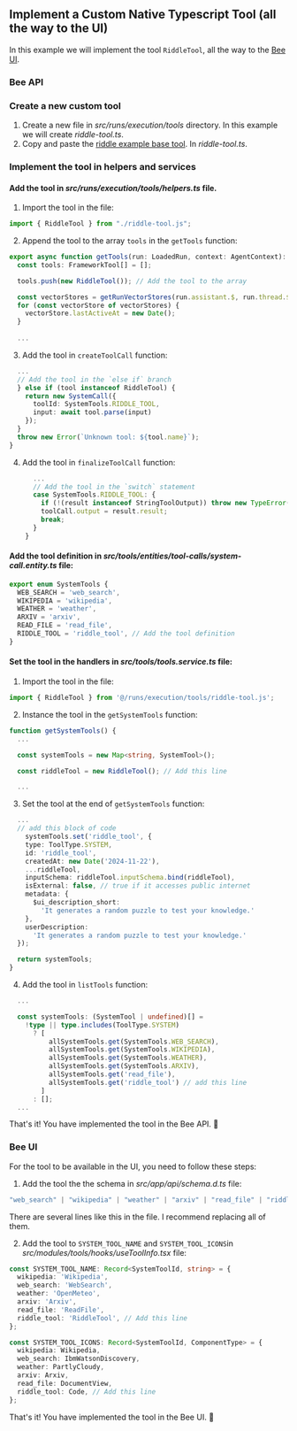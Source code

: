 ## Implement a Custom Native Typescript Tool (all the way to the UI)

 In this example we will implement the tool `RiddleTool`, all the way to the [Bee UI](https://github.com/i-am-bee/bee-ui).

### Bee API 

### Create a new custom tool

1. Create a new file in *src/runs/execution/tools* directory. In this example we will create *riddle-tool.ts*.
2. Copy and paste the [riddle example base tool](https://github.com/i-am-bee/bee-agent-framework/blob/main/examples/tools/custom/base.ts). In *riddle-tool.ts*.

### Implement the tool in helpers and services

#### Add the tool in *src/runs/execution/tools/helpers.ts* file.

1. Import the tool in the file:

```typescript
import { RiddleTool } from "./riddle-tool.js";
```

2. Append the tool to the array `tools` in the `getTools` function:

```typescript
export async function getTools(run: LoadedRun, context: AgentContext): Promise<FrameworkTool[]> {
  const tools: FrameworkTool[] = [];

  tools.push(new RiddleTool()); // Add the tool to the array

  const vectorStores = getRunVectorStores(run.assistant.$, run.thread.$);
  for (const vectorStore of vectorStores) {
    vectorStore.lastActiveAt = new Date();
  }
  
  ...
```
3. Add the tool in `createToolCall` function:

```typescript
  ...
  // Add the tool in the `else if` branch
  } else if (tool instanceof RiddleTool) {
    return new SystemCall({
      toolId: SystemTools.RIDDLE_TOOL,
      input: await tool.parse(input)
    });
  }
  throw new Error(`Unknown tool: ${tool.name}`);
}
```
4. Add the tool in `finalizeToolCall` function:

```typescript
      ...
      // Add the tool in the `switch` statement
      case SystemTools.RIDDLE_TOOL: {
        if (!(result instanceof StringToolOutput)) throw new TypeError();
        toolCall.output = result.result;
        break;
      }
    }
````

#### Add the tool definition in *src/tools/entities/tool-calls/system-call.entity.ts* file:

```typescript
export enum SystemTools {
  WEB_SEARCH = 'web_search',
  WIKIPEDIA = 'wikipedia',
  WEATHER = 'weather',
  ARXIV = 'arxiv',
  READ_FILE = 'read_file',
  RIDDLE_TOOL = 'riddle_tool', // Add the tool definition
}
```

#### Set the tool in the handlers in *src/tools/tools.service.ts* file:

1. Import the tool in the file:

```typescript
import { RiddleTool } from '@/runs/execution/tools/riddle-tool.js';
```

2. Instance the tool in the `getSystemTools` function:

```typescript
function getSystemTools() {
  ...

  const systemTools = new Map<string, SystemTool>();

  const riddleTool = new RiddleTool(); // Add this line

  ...
```
3. Set the tool at the end of `getSystemTools` function:

```typescript
  ...
  // add this block of code
    systemTools.set('riddle_tool', {
    type: ToolType.SYSTEM,
    id: 'riddle_tool',
    createdAt: new Date('2024-11-22'),
    ...riddleTool,
    inputSchema: riddleTool.inputSchema.bind(riddleTool),
    isExternal: false, // true if it accesses public internet
    metadata: {
      $ui_description_short:
        'It generates a random puzzle to test your knowledge.'
    },
    userDescription:
      'It generates a random puzzle to test your knowledge.'
  });

  return systemTools;
}
```
4. Add the tool in `listTools` function:

```typescript
  ...

  const systemTools: (SystemTool | undefined)[] =
    !type || type.includes(ToolType.SYSTEM)
      ? [
          allSystemTools.get(SystemTools.WEB_SEARCH),
          allSystemTools.get(SystemTools.WIKIPEDIA),
          allSystemTools.get(SystemTools.WEATHER),
          allSystemTools.get(SystemTools.ARXIV),
          allSystemTools.get('read_file'),
          allSystemTools.get('riddle_tool') // add this line
        ]
      : [];
  ...
```
That's it! You have implemented the tool in the Bee API. :rocket:

### Bee UI

For the tool to be available in the UI, you need to follow these steps:

1. Add the tool the the schema in *src/app/api/schema.d.ts* file:

```typescript
"web_search" | "wikipedia" | "weather" | "arxiv" | "read_file" | "riddle_tool";
```

There are several lines like this in the file. I recommend replacing all of them.

2. Add the tool to `SYSTEM_TOOL_NAME` and `SYSTEM_TOOL_ICONS`in *src/modules/tools/hooks/useToolInfo.tsx* file:

```typescript
const SYSTEM_TOOL_NAME: Record<SystemToolId, string> = {
  wikipedia: 'Wikipedia',
  web_search: 'WebSearch',
  weather: 'OpenMeteo',
  arxiv: 'Arxiv',
  read_file: 'ReadFile',
  riddle_tool: 'RiddleTool', // Add this line
};

const SYSTEM_TOOL_ICONS: Record<SystemToolId, ComponentType> = {
  wikipedia: Wikipedia,
  web_search: IbmWatsonDiscovery,
  weather: PartlyCloudy,
  arxiv: Arxiv,
  read_file: DocumentView,
  riddle_tool: Code, // Add this line
};
```

That's it! You have implemented the tool in the Bee UI. :rocket: